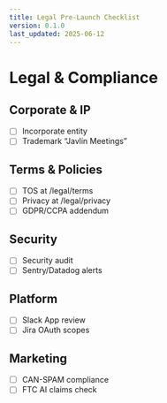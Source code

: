 ```yaml
---
title: Legal Pre-Launch Checklist
version: 0.1.0
last_updated: 2025-06-12
---
```


# Legal & Compliance

## Corporate & IP
- [ ] Incorporate entity  
- [ ] Trademark “Javlin Meetings”  

## Terms & Policies
- [ ] TOS at /legal/terms  
- [ ] Privacy at /legal/privacy  
- [ ] GDPR/CCPA addendum  

## Security
- [ ] Security audit  
- [ ] Sentry/Datadog alerts  

## Platform
- [ ] Slack App review  
- [ ] Jira OAuth scopes  

## Marketing
- [ ] CAN-SPAM compliance  
- [ ] FTC AI claims check
